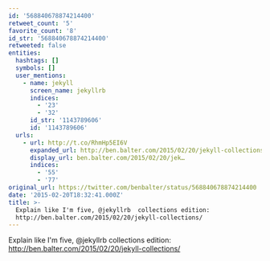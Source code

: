 ```yaml
---
id: '568840678874214400'
retweet_count: '5'
favorite_count: '8'
id_str: '568840678874214400'
retweeted: false
entities:
  hashtags: []
  symbols: []
  user_mentions:
    - name: jekyll
      screen_name: jekyllrb
      indices:
        - '23'
        - '32'
      id_str: '1143789606'
      id: '1143789606'
  urls:
    - url: http://t.co/RhmHp5EI6V
      expanded_url: http://ben.balter.com/2015/02/20/jekyll-collections/
      display_url: ben.balter.com/2015/02/20/jek…
      indices:
        - '55'
        - '77'
original_url: https://twitter.com/benbalter/status/568840678874214400
date: '2015-02-20T18:32:41.000Z'
title: >-
  Explain like I'm five, @jekyllrb  collections edition:
  http://ben.balter.com/2015/02/20/jekyll-collections/
---
```


Explain like I'm five, @jekyllrb  collections edition: http://ben.balter.com/2015/02/20/jekyll-collections/